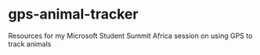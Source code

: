 # gps-animal-tracker
Resources for my Microsoft Student Summit Africa session on using GPS to track animals
